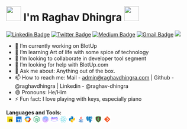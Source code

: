 # <img src="https://media.tenor.com/images/3b388fe03da271d2674faf85eb7c3fcd/tenor.gif" width=40 height=40 /> I'm Raghav Dhingra <img src="https://i.pinimg.com/originals/00/4b/17/004b173f6e3d6843df10114e087f30a8.gif" width="40" height="40" />

[![Linkedin Badge](https://img.shields.io/badge/-RaghavDhingra-blue?style=social&logo=Linkedin&logoColor=blue&link=https://www.linkedin.com/in/raghav-dhingra)](https://www.linkedin.com/in/raghav-dhingra/)
[![Twitter Badge](https://img.shields.io/badge/-@raghavdhingra15-1ca0f1?style=social&logo=twitter&logoColor=blue&link=https://twitter.com/raghavdhingra15)](https://twitter.com/raghavdhingra15)
[![Medium Badge](https://img.shields.io/badge/-@raghav.dhingra15-03a57a?style=social&labelColor=black&logo=Medium&link=https://medium.com/@raghav.dhingra15)](https://medium.com/@raghav.dhingra15)
[![Gmail Badge](https://img.shields.io/badge/-GMail-c14438?style=social&logo=Gmail&logoColor=red&link=mailto:admin@raghavdhingra.com)](mailto:admin@raghavdhingra.com)
![](https://visitor-badge.glitch.me/badge?page_id=raghavdhingra.raghavdhingra)

- 🔭 I’m currently working on BlotUp
- 🌱 I’m learning Art of life with some spice of technology
- 👯 I’m looking to collaborate in developer tool segment
- 🤔 I’m looking for help with BlotUp.com
- 💬 Ask me about: Anything out of the box.
- 📫 How to reach me: Mail - admin@raghavdhingra.com | Github - @raghavdhingra | Linkedin - @raghav-dhingra
- 😄 Pronouns: He/Him
- ⚡ Fun fact: I love playing with keys, especially piano


**Languages and Tools:**  
<code><img height="20" src="https://raw.githubusercontent.com/raghavdhingra/raghavdhingra/refs/heads/master/assets/js.png"></code>
<code><img height="20" src="https://raw.githubusercontent.com/raghavdhingra/raghavdhingra/refs/heads/master/assets/ts.png"></code>
<code><img height="20" src="https://raw.githubusercontent.com/raghavdhingra/raghavdhingra/refs/heads/master/assets/gcp.png"></code>
<code><img height="20" src="https://raw.githubusercontent.com/raghavdhingra/raghavdhingra/refs/heads/master/assets/node.png"></code>
<code><img height="20" src="https://raw.githubusercontent.com/raghavdhingra/raghavdhingra/refs/heads/master/assets/nextjs.png"></code>
<code><img height="20" src="https://raw.githubusercontent.com/raghavdhingra/raghavdhingra/refs/heads/master/assets/aws.png"></code>
<code><img height="20" src="https://raw.githubusercontent.com/raghavdhingra/raghavdhingra/refs/heads/master/assets/react.png"></code>
<code><img height="20" src="https://raw.githubusercontent.com/raghavdhingra/raghavdhingra/refs/heads/master/assets/python.png"></code>
<code><img height="20" src="https://raw.githubusercontent.com/raghavdhingra/raghavdhingra/refs/heads/master/assets/java.png"></code>
<code><img height="20" src="https://raw.githubusercontent.com/raghavdhingra/raghavdhingra/refs/heads/master/assets/postgres.png"></code>
<code><img height="20" src="https://raw.githubusercontent.com/raghavdhingra/raghavdhingra/refs/heads/master/assets/mongodb.png"></code>
<code><img height="20" src="https://raw.githubusercontent.com/raghavdhingra/raghavdhingra/refs/heads/master/assets/git.png"></code>
